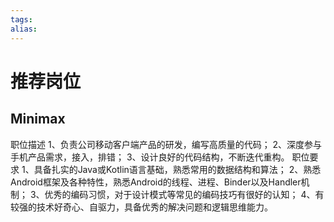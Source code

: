```yaml
---
tags: 
alias:
---
```


# 推荐岗位
## Minimax
职位描述
1、负责公司移动客户端产品的研发，编写高质量的代码；
2、深度参与手机产品需求，接入，排错；
3、设计良好的代码结构，不断迭代重构。
职位要求
1、具备扎实的Java或Kotlin语言基础，熟悉常用的数据结构和算法；
2、熟悉Android框架及各种特性，熟悉Android的线程、进程、Binder以及Handler机制；
3、优秀的编码习惯，对于设计模式等常见的编码技巧有很好的认知；
4、有较强的技术好奇心、自驱力，具备优秀的解决问题和逻辑思维能力。